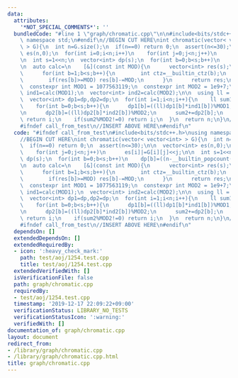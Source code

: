 ```yaml
---
data:
  attributes:
    '*NOT_SPECIAL_COMMENTS*': ''
  bundledCode: "#line 1 \"graph/chromatic.cpp\"\n\n#include<bits/stdc++.h>\nusing\
    \ namespace std;\n#endif\n//BEGIN CUT HERE\nint chromatic(vector< vector<int>\
    \ > G){\n  int n=G.size();\n  if(n==0) return 0;\n  assert(n<=30);\n\n  vector<int>\
    \ es(n,0);\n  for(int i=0;i<n;i++)\n    for(int j=0;j<n;j++)\n      es[i]|=G[i][j]<<j;\n\
    \n  int s=1<<n;\n  vector<int> dp(s);\n  for(int b=0;b<s;b++)\n    dp[b]=((n-__builtin_popcount(b))&1?-1:1);\n\
    \n  auto calc=\n    [&](const int MOD){\n      vector<int> res(s);\n      res[0]=1;\n\
    \      for(int b=1;b<s;b++){\n        int ctz=__builtin_ctz(b);\n        res[b]=res[b-(1<<ctz)]+res[(b-(1<<ctz))&~es[ctz]];\n\
    \        if(res[b]>=MOD) res[b]-=MOD;\n      }\n      return res;\n    };\n\n\
    \  constexpr int MOD1 = 1077563119;\n  constexpr int MOD2 = 1e9+7;\n  vector<int>\
    \ ind1=calc(MOD1);\n  vector<int> ind2=calc(MOD2);\n\n  using ll = long long;\n\
    \  vector<int> dp1=dp,dp2=dp;\n  for(int i=1;i<n;i++){\n    ll sum1=0,sum2=0;\n\
    \    for(int b=0;b<s;b++){\n      dp1[b]=((ll)dp1[b]*ind1[b])%MOD1;\n      sum1+=dp1[b];\n\
    \n      dp2[b]=((ll)dp2[b]*ind2[b])%MOD2;\n      sum2+=dp2[b];\n    }\n    if(sum1%MOD1!=0)\
    \ return i;\n    if(sum2%MOD2!=0) return i;\n  }\n  return n;\n}\n//END CUT HERE\n\
    #ifndef call_from_test\n//INSERT ABOVE HERE\n#endif\n"
  code: "#ifndef call_from_test\n#include<bits/stdc++.h>\nusing namespace std;\n#endif\n\
    //BEGIN CUT HERE\nint chromatic(vector< vector<int> > G){\n  int n=G.size();\n\
    \  if(n==0) return 0;\n  assert(n<=30);\n\n  vector<int> es(n,0);\n  for(int i=0;i<n;i++)\n\
    \    for(int j=0;j<n;j++)\n      es[i]|=G[i][j]<<j;\n\n  int s=1<<n;\n  vector<int>\
    \ dp(s);\n  for(int b=0;b<s;b++)\n    dp[b]=((n-__builtin_popcount(b))&1?-1:1);\n\
    \n  auto calc=\n    [&](const int MOD){\n      vector<int> res(s);\n      res[0]=1;\n\
    \      for(int b=1;b<s;b++){\n        int ctz=__builtin_ctz(b);\n        res[b]=res[b-(1<<ctz)]+res[(b-(1<<ctz))&~es[ctz]];\n\
    \        if(res[b]>=MOD) res[b]-=MOD;\n      }\n      return res;\n    };\n\n\
    \  constexpr int MOD1 = 1077563119;\n  constexpr int MOD2 = 1e9+7;\n  vector<int>\
    \ ind1=calc(MOD1);\n  vector<int> ind2=calc(MOD2);\n\n  using ll = long long;\n\
    \  vector<int> dp1=dp,dp2=dp;\n  for(int i=1;i<n;i++){\n    ll sum1=0,sum2=0;\n\
    \    for(int b=0;b<s;b++){\n      dp1[b]=((ll)dp1[b]*ind1[b])%MOD1;\n      sum1+=dp1[b];\n\
    \n      dp2[b]=((ll)dp2[b]*ind2[b])%MOD2;\n      sum2+=dp2[b];\n    }\n    if(sum1%MOD1!=0)\
    \ return i;\n    if(sum2%MOD2!=0) return i;\n  }\n  return n;\n}\n//END CUT HERE\n\
    #ifndef call_from_test\n//INSERT ABOVE HERE\n#endif\n"
  dependsOn: []
  extendedDependsOn: []
  extendedRequiredBy:
  - icon: ':heavy_check_mark:'
    path: test/aoj/1254.test.cpp
    title: test/aoj/1254.test.cpp
  extendedVerifiedWith: []
  isVerificationFile: false
  path: graph/chromatic.cpp
  requiredBy:
  - test/aoj/1254.test.cpp
  timestamp: '2019-12-17 22:09:22+09:00'
  verificationStatus: LIBRARY_NO_TESTS
  verificationStatusIcon: ':warning:'
  verifiedWith: []
documentation_of: graph/chromatic.cpp
layout: document
redirect_from:
- /library/graph/chromatic.cpp
- /library/graph/chromatic.cpp.html
title: graph/chromatic.cpp
---
```


